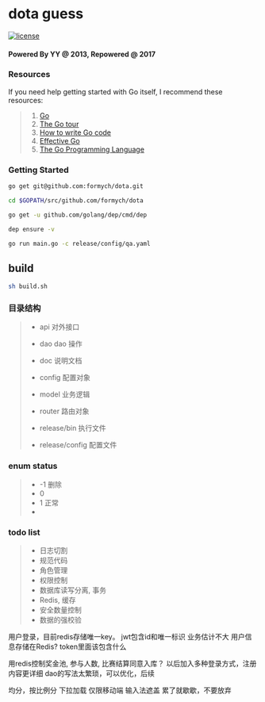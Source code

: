 # dota guess

[![license](http://img.shields.io/badge/license-MIT-red.svg?style=flat)](https://raw.githubusercontent.com/formych/dota/master/LICENSE)

#### Powered By YY @ 2013, Repowered @ 2017

### Resources

If you need help getting started with Go itself, I recommend these resources:

> 1. [Go](https://golang.org/)
> 2. [The Go tour](https://tour.golang.org/)
> 3. [How to write Go code](https://golang.org/doc/code.html)
> 4. [Effective Go](https://golang.org/doc/effective_go.html)
> 5. [The Go Programming Language](https://github.com/gopl-zh/gopl-zh.github.com)

### Getting Started

``` sh
go get git@github.com:formych/dota.git

cd $GOPATH/src/github.com/formych/dota

go get -u github.com/golang/dep/cmd/dep

dep ensure -v

go run main.go -c release/config/qa.yaml
```

## build

```bash
sh build.sh
```

### 目录结构

> + api                 对外接口
> - dao                 dao 操作
> * doc                 说明文档
> + config              配置对象
> - model               业务逻辑
> * router              路由对象
> + release/bin         执行文件
> * release/config      配置文件


### enum status
> * -1 删除
> * 0 
> * 1 正常
> *


### todo list

> * 日志切割
> * 规范代码
> * 角色管理
> * 权限控制
> * 数据库读写分离, 事务
> * Redis, 缓存
> * 安全数量控制
> * 数据的强校验


用户登录，目前redis存储唯一key。 jwt包含id和唯一标识
业务估计不大
用户信息存储在Redis?
token里面该包含什么

用redis控制奖金池, 参与人数, 比赛结算同意入库？
 以后加入多种登录方式，注册内容更详细
dao的写法太繁琐，可以优化，后续


均分，按比例分
下拉加载
仅限移动端
输入法遮盖
累了就歇歇，不要放弃
